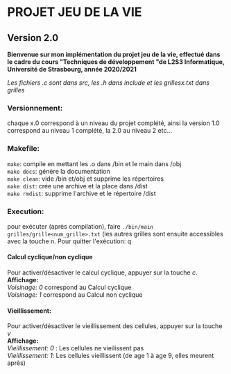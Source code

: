 # PROJET JEU DE LA VIE
 
## Version 2.0

**Bienvenue sur mon implémentation du projet jeu de la vie, effectué dans le cadre du cours "Techniques de développement "de L2S3 Informatique, Université de Strasbourg, année 2020/2021**

*Les fichiers .c sont dans src, les .h dans include et les grillesx.txt dans grilles*

### Versionnement:  
chaque x.0 correspond à un niveau du projet complété, ainsi la version 1.0
			correspond au niveau 1 complété, la 2.0 au niveau 2 etc...


### Makefile:   
`make`: compile en mettant les .o dans /bin et le main dans /obj   
`make docs`: génère la documentation  
`make clean`: vide /bin et/obj et supprime les répertoires  
`make dist`: crée une archive et la place dans /dist   
`make rmdist`: supprime l'archive et le répertoire /dist  

### Execution:   
pour exécuter (après compilation), faire `./bin/main grilles/grille<num_grille>.txt` (les autres grilles sont ensuite accessibles avec la touche n. Pour quitter l'exécution: q

#### Calcul cyclique/non cyclique  
Pour activer/désactiver le calcul cyclique, appuyer sur la touche *c*.  
**Affichage:**    
*Voisinage: 0* correspond au Calcul cyclique  
*Voisinage: 1* correspond au Calcul non cyclique  

#### Vieillissement:  
Pour activer/désactiver le vieillissement des cellules, appuyer sur la touche *v*  
**Affichage:**    
*Vieillissement: 0* : Les cellules ne vieilissent pas    
*Vieillissement: 1*: Les cellules vieillissent (de age 1 à age 9, elles meurent après)  
   

